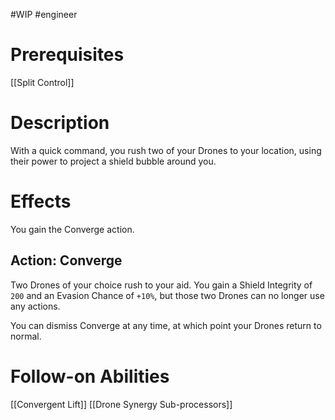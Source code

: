 #WIP #engineer 

# Prerequisites

[[Split Control]]

# Description

With a quick command, you rush two of your Drones to your location, using their power to project a shield bubble around you.

# Effects

You gain the Converge action.

## Action: Converge

Two Drones of your choice rush to your aid. You gain a Shield Integrity of `200` and an Evasion Chance of `+10%`, but those two Drones can no longer use any actions.

You can dismiss Converge at any time, at which point your Drones return to normal.

# Follow-on Abilities

[[Convergent Lift]]
[[Drone Synergy Sub-processors]]